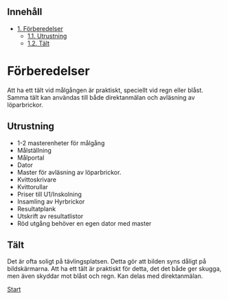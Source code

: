 <div id="table-of-contents">
<h2>Inneh&aring;ll</h2>
<div id="text-table-of-contents">
<ul>
<li><a href="#org5ac981e">1. Förberedelser</a>
<ul>
<li><a href="#org7db6a0f">1.1. Utrustning</a></li>
<li><a href="#orga8b0a59">1.2. Tält</a></li>
</ul>
</li>
</ul>
</div>
</div>
<div class="OPTIONS">

</div>


<a id="org5ac981e"></a>

# Förberedelser

Att ha ett tält vid målgången är praktiskt, speciellt vid regn eller blåst. Samma tält kan användas till både direktanmälan och avläsning av löparbrickor.


<a id="org7db6a0f"></a>

## Utrustning

-   1-2 masterenheter för målgång
-   Målställning
-   Målportal
-   Dator
-   Master för avläsning av löparbrickor.
-   Kvittoskrivare
-   Kvittorullar
-   Priser till U1/Inskolning
-   Insamling av Hyrbrickor
-   Resultatplank
-   Utskrift av resultatlistor
-   Röd utgång behöver en egen dator med master


<a id="orga8b0a59"></a>

## Tält

Det är ofta soligt på tävlingsplatsen. Detta gör att bilden syns dåligt på bildskärmarna. Att ha ett tält är praktiskt för detta, det det både ger skugga, men även skyddar mot blåst och regn. Kan delas med direktanmälan.

[Start](./index.md)

